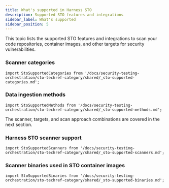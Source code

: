 ```yaml
---
title: What's supported in Harness STO
description: Supported STO features and integrations
sidebar_label: What's supported
sidebar_position: 5
---
```


This topic lists the supported STO features and integrations to scan your code repositories, container images, and other targets for security vulnerabilities. 

### Scanner categories

```mdx-code-block
import StoSupportedCategories from '/docs/security-testing-orchestration/sto-techref-category/shared/_sto-supported-categories.md';
```

<StoSupportedCategories />


### Data ingestion methods

```mdx-code-block
import StoSupportedMethods from '/docs/security-testing-orchestration/sto-techref-category/shared/_sto-supported-methods.md';
```

<StoSupportedMethods />

The scanner, targets, and scan approach combinations are covered in the next section.

### Harness STO scanner support

```mdx-code-block
import StoSupportedScanners from '/docs/security-testing-orchestration/sto-techref-category/shared/_sto-supported-scanners.md';
```

<StoSupportedScanners />

### Scanner binaries used in STO container images

```mdx-code-block
import StoSupportedBinaries from '/docs/security-testing-orchestration/sto-techref-category/shared/_sto-supported-binaries.md';
```

<StoSupportedBinaries />